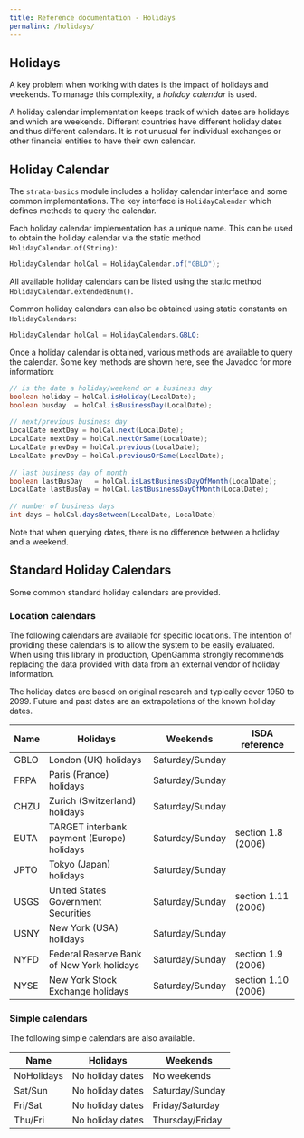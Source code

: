 ```yaml
---
title: Reference documentation - Holidays
permalink: /holidays/
---
```


## Holidays

A key problem when working with dates is the impact of holidays and weekends.
To manage this complexity, a *holiday calendar* is used.

A holiday calendar implementation keeps track of which dates are holidays and which are weekends.
Different countries have different holiday dates and thus different calendars.
It is not unusual for individual exchanges or other financial entities to have their own calendar.


## Holiday Calendar

The `strata-basics` module includes a holiday calendar interface and some common implementations.
The key interface is ``HolidayCalendar`` which defines methods to query the calendar.

Each holiday calendar implementation has a unique name.
This can be used to obtain the holiday calendar via the static method ``HolidayCalendar.of(String)``:

```java
HolidayCalendar holCal = HolidayCalendar.of("GBLO");
```

All available holiday calendars can be listed using the static method  ``HolidayCalendar.extendedEnum()``.

Common holiday calendars can also be obtained using static constants on ``HolidayCalendars``:

```java
HolidayCalendar holCal = HolidayCalendars.GBLO;
```

Once a holiday calendar is obtained, various methods are available to query the calendar.
Some key methods are shown here, see the Javadoc for more information:

```java
// is the date a holiday/weekend or a business day
boolean holiday = holCal.isHoliday(LocalDate);
boolean busday  = holCal.isBusinessDay(LocalDate);
    
// next/previous business day
LocalDate nextDay = holCal.next(LocalDate);
LocalDate nextDay = holCal.nextOrSame(LocalDate);
LocalDate prevDay = holCal.previous(LocalDate);
LocalDate prevDay = holCal.previousOrSame(LocalDate);
    
// last business day of month
boolean lastBusDay   = holCal.isLastBusinessDayOfMonth(LocalDate);
LocalDate lastBusDay = holCal.lastBusinessDayOfMonth(LocalDate);
    
// number of business days
int days = holCal.daysBetween(LocalDate, LocalDate)
```

Note that when querying dates, there is no difference between a holiday and a weekend.


## Standard Holiday Calendars

Some common standard holiday calendars are provided.

### Location calendars

The following calendars are available for specific locations.
The intention of providing these calendars is to allow the system to be easily evaluated.
When using this library in production, OpenGamma strongly recommends replacing the data provided
with data from an external vendor of holiday information.

The holiday dates are based on original research and typically cover 1950 to 2099.
Future and past dates are an extrapolations of the known holiday dates.

| Name | Holidays                                         | Weekends          | ISDA reference      |
|------|--------------------------------------------------|-------------------|---------------------|
| GBLO | London (UK) holidays                             | Saturday/Sunday   |                     |
| FRPA | Paris (France) holidays                          | Saturday/Sunday   |                     |
| CHZU | Zurich (Switzerland) holidays                    | Saturday/Sunday   |                     |
| EUTA | TARGET interbank payment (Europe) holidays       | Saturday/Sunday   | section 1.8 (2006)  |
| JPTO | Tokyo (Japan) holidays                           | Saturday/Sunday   |                     |
| USGS | United States Government Securities              | Saturday/Sunday   | section 1.11 (2006) |
| USNY | New York (USA) holidays                          | Saturday/Sunday   |                     |
| NYFD | Federal Reserve Bank of New York holidays        | Saturday/Sunday   | section 1.9 (2006)  |
| NYSE | New York Stock Exchange holidays                 | Saturday/Sunday   | section 1.10 (2006) |

### Simple calendars

The following simple calendars are also available.

| Name       | Holidays             | Weekends          |
|------------|----------------------|-------------------|
| NoHolidays | No holiday dates     | No weekends       |
| Sat/Sun    | No holiday dates     | Saturday/Sunday   |
| Fri/Sat    | No holiday dates     | Friday/Saturday   |
| Thu/Fri    | No holiday dates     | Thursday/Friday   |


